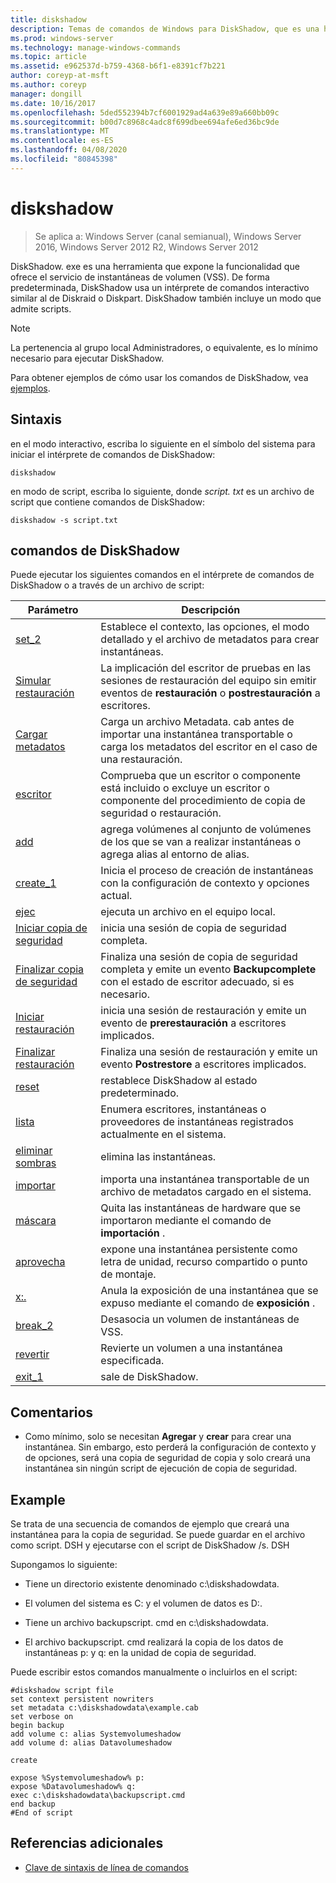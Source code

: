 ```yaml
---
title: diskshadow
description: Temas de comandos de Windows para DiskShadow, que es una herramienta que expone la funcionalidad que ofrece el servicio de instantáneas de volumen (VSS).
ms.prod: windows-server
ms.technology: manage-windows-commands
ms.topic: article
ms.assetid: e962537d-b759-4368-b6f1-e8391cf7b221
author: coreyp-at-msft
ms.author: coreyp
manager: dongill
ms.date: 10/16/2017
ms.openlocfilehash: 5ded552394b7cf6001929ad4a639e89a660bb09c
ms.sourcegitcommit: b00d7c8968c4adc8f699dbee694afe6ed36bc9de
ms.translationtype: MT
ms.contentlocale: es-ES
ms.lasthandoff: 04/08/2020
ms.locfileid: "80845398"
---
```

# <a name="diskshadow"></a>diskshadow

>Se aplica a: Windows Server (canal semianual), Windows Server 2016, Windows Server 2012 R2, Windows Server 2012

DiskShadow. exe es una herramienta que expone la funcionalidad que ofrece el servicio de instantáneas de volumen (VSS). De forma predeterminada, DiskShadow usa un intérprete de comandos interactivo similar al de Diskraid o Diskpart. DiskShadow también incluye un modo que admite scripts.  
  
> [!NOTE]  
> La pertenencia al grupo local Administradores, o equivalente, es lo mínimo necesario para ejecutar DiskShadow.  
  
Para obtener ejemplos de cómo usar los comandos de DiskShadow, vea [ejemplos](#BKMK_examples).  
  
## <a name="syntax"></a>Sintaxis  
en el modo interactivo, escriba lo siguiente en el símbolo del sistema para iniciar el intérprete de comandos de DiskShadow:  
  
```  
diskshadow  
```  
  
en modo de script, escriba lo siguiente, donde *script. txt* es un archivo de script que contiene comandos de DiskShadow:  
  
```  
diskshadow -s script.txt  
```  
  
## <a name="diskshadow-commands"></a>comandos de DiskShadow  
Puede ejecutar los siguientes comandos en el intérprete de comandos de DiskShadow o a través de un archivo de script:  
  
|Parámetro|Descripción|  
|-------|--------|  
|[set_2](set_2.md)|Establece el contexto, las opciones, el modo detallado y el archivo de metadatos para crear instantáneas.|  
|[Simular restauración](simulate-restore.md)|La implicación del escritor de pruebas en las sesiones de restauración del equipo sin emitir eventos de **restauración** o **postrestauración** a escritores.|  
|[Cargar metadatos](load-metadata.md)|Carga un archivo Metadata. cab antes de importar una instantánea transportable o carga los metadatos del escritor en el caso de una restauración.|  
|[escritor](writer.md)|Comprueba que un escritor o componente está incluido o excluye un escritor o componente del procedimiento de copia de seguridad o restauración.|  
|[add](add.md)|agrega volúmenes al conjunto de volúmenes de los que se van a realizar instantáneas o agrega alias al entorno de alias.|  
|[create_1](create_1.md)|Inicia el proceso de creación de instantáneas con la configuración de contexto y opciones actual.|  
|[ejec](exec.md)|ejecuta un archivo en el equipo local.|  
|[Iniciar copia de seguridad](begin-backup.md)|inicia una sesión de copia de seguridad completa.|  
|[Finalizar copia de seguridad](end-backup.md)|Finaliza una sesión de copia de seguridad completa y emite un evento **Backupcomplete** con el estado de escritor adecuado, si es necesario.|  
|[Iniciar restauración](begin-restore.md)|inicia una sesión de restauración y emite un evento de **prerestauración** a escritores implicados.|  
|[Finalizar restauración](end-restore.md)|Finaliza una sesión de restauración y emite un evento **Postrestore** a escritores implicados.|  
|[reset](reset.md)|restablece DiskShadow al estado predeterminado.|  
|[lista](list.md)|Enumera escritores, instantáneas o proveedores de instantáneas registrados actualmente en el sistema.|  
|[eliminar sombras](delete-shadows.md)|elimina las instantáneas.|  
|[importar](import.md)|importa una instantánea transportable de un archivo de metadatos cargado en el sistema.|  
|[máscara](mask.md)|Quita las instantáneas de hardware que se importaron mediante el comando de **importación** .|  
|[aprovecha](expose.md)|expone una instantánea persistente como letra de unidad, recurso compartido o punto de montaje.|  
|[x:.](unexpose.md)|Anula la exposición de una instantánea que se expuso mediante el comando de **exposición** .|  
|[break_2](break_2.md)|Desasocia un volumen de instantáneas de VSS.|  
|[revertir](revert.md)|Revierte un volumen a una instantánea especificada.|  
|[exit_1](exit_1.md)|sale de DiskShadow.|  
  
## <a name="remarks"></a>Comentarios  
  
-   Como mínimo, solo se necesitan **Agregar** y **crear** para crear una instantánea. Sin embargo, esto perderá la configuración de contexto y de opciones, será una copia de seguridad de copia y solo creará una instantánea sin ningún script de ejecución de copia de seguridad.  
  
## <a name="examples"></a><a name=BKMK_examples></a>Example  
Se trata de una secuencia de comandos de ejemplo que creará una instantánea para la copia de seguridad. Se puede guardar en el archivo como script. DSH y ejecutarse con el script de DiskShadow \/s. DSH  
  
Supongamos lo siguiente:  
  
-   Tiene un directorio existente denominado c:\\diskshadowdata.  
  
-   El volumen del sistema es C: y el volumen de datos es D:.  
  
-   Tiene un archivo backupscript. cmd en c:\\diskshadowdata.  
  
-   El archivo backupscript. cmd realizará la copia de los datos de instantáneas p: y q: en la unidad de copia de seguridad.  
  
Puede escribir estos comandos manualmente o incluirlos en el script:  
  
```  
#diskshadow script file  
set context persistent nowriters  
set metadata c:\diskshadowdata\example.cab  
set verbose on  
begin backup  
add volume c: alias Systemvolumeshadow  
add volume d: alias Datavolumeshadow  
  
create  
  
expose %Systemvolumeshadow% p:  
expose %Datavolumeshadow% q:  
exec c:\diskshadowdata\backupscript.cmd  
end backup  
#End of script  
```  
  
## <a name="additional-references"></a>Referencias adicionales  
- [Clave de sintaxis de línea de comandos](command-line-syntax-key.md)  
  

